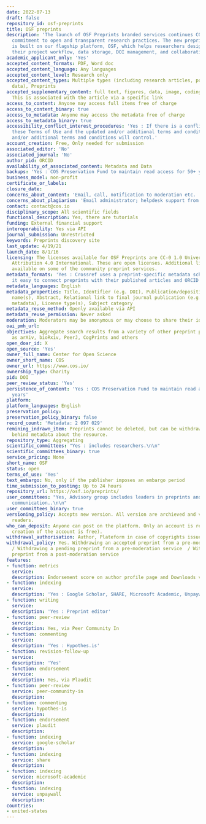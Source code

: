 ```yaml
---
date: 2022-07-13
draft: false
repository_id: osf-preprints
title: OSF preprints
description: 'The launch of OSF Preprints branded services continues COS’s ongoing
  commitment to open and transparent research practices. The new preprints service
  is built on our flagship platform, OSF, which helps researchers design and manage
  their project workflow, data storage, DOI management, and collaboration. '
academic_applicant_only: 'Yes'
accepted_content_formats: PDF, Word doc
accepted_content_language: Any languages
accepted_content_level: Research only
accepted_content_types: Multiple types (including research articles, posters, new
  data), Preprints
accepted_supplementary_content: full text, figures, data, image, coding, analyses.
  This is associated with the article via a specific link
access_to_content: Anyone may access full items free of charge
access_to_content_binary: true
access_to_metadata: Anyone may access the metadata free of charge
access_to_metadata_binary: true
accessibility_conflict_interest_procedures: 'Yes : If there is a conflict between
  these Terms of Use and the updated and/or additional terms and conditions, the updated
  and/or additional terms and conditions will control.'
account_creation: Free, Only needed for submission
associated_editor: 'No'
associated_journal: 'No'
author_pid: ORCID
availability_of_associated_content: Metadata and Data
backups: 'Yes : COS Preservation Fund to maintain read access for 50+ years'
business_model: non-profit
certificate_or_labels:
closure_date:
concerns_about_content: 'Email, call, notification to moderation etc. '
concerns_about_plagiarism: 'Email administrator; helpdesk support from COS : copyright@cos.io'
contact: contact@cos.io
disciplinary_scope: All scientific fields
functional_description: Yes, there are tutorials
funding: External financial support
interoperability: Yes via API
journal_submission: Unrestricted
keywords: Preprints discovery site
last_update: 4/19/21
launch_date: 8/1/16
licensing: The licenses available for OSF Preprints are CC-0 1.0 Universal and CC-By
  Attribution 4.0 International. These are open licenses. Additional licenses are
  available on some of the community preprint services.
metadata_formats: 'Yes : Crossref uses a preprint-specific metadata schema that makes
  it easy to connect preprints with their published articles and ORCID profiles'
metadata_languages: English
metadata_properties: Title, Identifier (e.g. DOI), Publication/deposition date, Author
  name(s), Abstract, Relational link to final journal publication (e.g. in crossref
  metadata), License type(s), Subject category
metadata_reuse_method: Openly available via API
metadata_reuse_permission: Never asked
moderation: Moderators may be anonymous or may choose to share their identities.
oai_pmh_url:
objectives: Aggregate search results from a variety of other preprint providers such
  as arXiv, bioRxiv, PeerJ, CogPrints and others
open_doar_id: X
open_source: 'Yes'
owner_full_name: Center for Open Science
owner_short_name: COS
owner_url: https://www.cos.io/
ownership_type: Charity
pid: DOI
peer_review_status: 'Yes'
persistence_of_content: 'Yes : COS Preservation Fund to maintain read access for 50+
  years'
platform:
platform_languages: English
preservation_policy:
preservation_policy_binary: false
record_count: 'Metadata: 2 097 029'
remining_indrawn_item: Preprints cannot be deleted, but can be withdrawn, leaving
  behind metadata about the resource.
repository_type: Aggregating
scientific_committees: "Yes : includes researchers.\n\n"
scientific_committees_binary: true
service_pricing: None
short_name: OSF
status: open
terms_of_use: 'Yes'
text_embargo: No, only if the publisher imposes an embargo period
time_submission_to_posting: Up to 24 hours
repository_url: https://osf.io/preprints/
user_committees: "Yes, Advisory group includes leaders in preprints and scholarly
  communication..\n\n"
user_committees_binary: true
versioning_policy: Accepts new version. All version are archieved and visible for
  readers.
who_can_deposit: Anyone can post on the platform. Only an account is required ( The
  creation of the account is free).
withdrawal_authorisation: Author, Plateform in case of copyrights issues
withdrawal_policy: Yes. Withdrawing an accepted preprint from a pre-moderation service
  / Withdrawing a pending preprint from a pre-moderation service  / Withdrawing a
  preprint from a post-moderation service
features:
- function: metrics
  service:
  description: Endorsement score on author profile page and Downloads visible to everyone
- function: indexing
  service:
  description: 'Yes : Google Scholar, SHARE, Microsoft Academic, Unpaywall'
- function: writing
  service:
  description: 'Yes : Preprint editor'
- function: peer-review
  service:
  description: Yes, via Peer Community In
- function: commenting
  service:
  description: 'Yes : Hypothes.is'
- function: revision-follow-up
  service:
  description: 'Yes'
- function: endorsement
  service:
  description: Yes, via Plaudit
- function: peer-review
  service: peer-community-in
  description:
- function: commenting
  service: hypothes-is
  description:
- function: endorsement
  service: plaudit
  description:
- function: indexing
  service: google-scholar
  description:
- function: indexing
  service: share
  description:
- function: indexing
  service: microsoft-academic
  description:
- function: indexing
  service: unpaywall
  description:
countries:
- united-states
---
```



